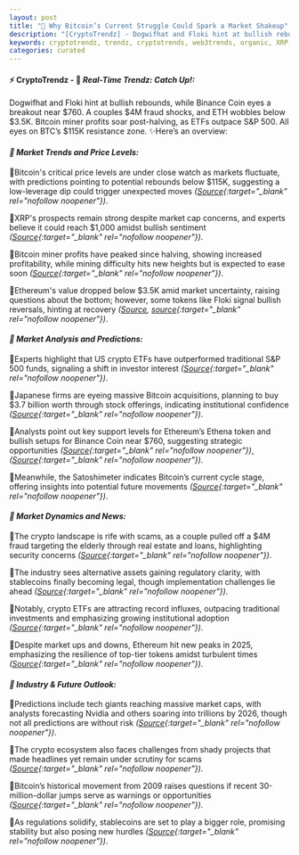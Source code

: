 ```yaml
---
layout: post
title: "🌌 Why Bitcoin’s Current Struggle Could Spark a Market Shakeup"
description: "[CryptoTrendz] - Dogwifhat and Floki hint at bullish rebounds, while Binance Coin eyes a breakout near $760. A couples $4M fraud shocks, and ETH wobbles below $3.5K. Bitcoin miner profits soar post-halving, as ETFs outpace S&P 500. All eyes on BTC’s $115K resistance zone."
keywords: cryptotrendz, trendz, cryptotrends, web3trends, organic, XRP, Miner, Ethereum, Market, BTC, mining, Crypto, Bitcoin
categories: curated
---
```


#### ⚡ CryptoTrendz - 📌 *Real-Time Trendz: Catch Up!:*

Dogwifhat and Floki hint at bullish rebounds, while Binance Coin eyes a breakout near $760. A couples $4M fraud shocks, and ETH wobbles below $3.5K. Bitcoin miner profits soar post-halving, as ETFs outpace S&P 500. All eyes on BTC’s $115K resistance zone. ✨Here’s an overview:


#### *🔖  Market Trends and Price Levels:*  

🔹Bitcoin's critical price levels are under close watch as markets fluctuate, with predictions pointing to potential rebounds below $115K, suggesting a low-leverage dip could trigger unexpected moves *([Source](https://s.avyag.com/vz8l){:target="_blank" rel="nofollow noopener"})*.  

🔹XRP's prospects remain strong despite market cap concerns, and experts believe it could reach $1,000 amidst bullish sentiment *([Source](https://s.avyag.com/3j5n){:target="_blank" rel="nofollow noopener"})*.  

🔹Bitcoin miner profits have peaked since halving, showing increased profitability, while mining difficulty hits new heights but is expected to ease soon *([Source](https://s.avyag.com/jsqa){:target="_blank" rel="nofollow noopener"})*.  

🔹Ethereum's value dropped below $3.5K amid market uncertainty, raising questions about the bottom; however, some tokens like Floki signal bullish reversals, hinting at recovery *([Source](https://s.avyag.com/86dr), [source](https://s.avyag.com/nvi1){:target="_blank" rel="nofollow noopener"})*.  

#### *🔖  Market Analysis and Predictions:*  

🔹Experts highlight that US crypto ETFs have outperformed traditional S&P 500 funds, signaling a shift in investor interest *([Source](https://s.avyag.com/00h9){:target="_blank" rel="nofollow noopener"})*.  

🔹Japanese firms are eyeing massive Bitcoin acquisitions, planning to buy $3.7 billion worth through stock offerings, indicating institutional confidence *([Source](https://s.avyag.com/ttp6){:target="_blank" rel="nofollow noopener"})*.  

🔹Analysts point out key support levels for Ethereum’s Ethena token and bullish setups for Binance Coin near $760, suggesting strategic opportunities *([Source](https://s.avyag.com/ngse){:target="_blank" rel="nofollow noopener"})*, *([Source](https://s.avyag.com/6zib){:target="_blank" rel="nofollow noopener"})*.  

🔹Meanwhile, the Satoshimeter indicates Bitcoin’s current cycle stage, offering insights into potential future movements *([Source](https://s.avyag.com/6bv2){:target="_blank" rel="nofollow noopener"})*.  

#### *🔖  Market Dynamics and News:*  

🔹The crypto landscape is rife with scams, as a couple pulled off a $4M fraud targeting the elderly through real estate and loans, highlighting security concerns *([Source](https://s.avyag.com/wlr8){:target="_blank" rel="nofollow noopener"})*.  

🔹The industry sees alternative assets gaining regulatory clarity, with stablecoins finally becoming legal, though implementation challenges lie ahead *([Source](https://s.avyag.com/lou5){:target="_blank" rel="nofollow noopener"})*.  

🔹Notably, crypto ETFs are attracting record influxes, outpacing traditional investments and emphasizing growing institutional adoption *([Source](https://s.avyag.com/00h9){:target="_blank" rel="nofollow noopener"})*.  

🔹Despite market ups and downs, Ethereum hit new peaks in 2025, emphasizing the resilience of top-tier tokens amidst turbulent times *([Source](https://s.avyag.com/cey2){:target="_blank" rel="nofollow noopener"})*.  

#### *🔖  Industry & Future Outlook:*  

🔹Predictions include tech giants reaching massive market caps, with analysts forecasting Nvidia and others soaring into trillions by 2026, though not all predictions are without risk *([Source](https://s.avyag.com/z8j9){:target="_blank" rel="nofollow noopener"})*.  

🔹The crypto ecosystem also faces challenges from shady projects that made headlines yet remain under scrutiny for scams *([Source](https://s.avyag.com/ccea){:target="_blank" rel="nofollow noopener"})*.  

🔹Bitcoin’s historical movement from 2009 raises questions if recent 30-million-dollar jumps serve as warnings or opportunities *([Source](https://s.avyag.com/7zkq){:target="_blank" rel="nofollow noopener"})*.  

🔹As regulations solidify, stablecoins are set to play a bigger role, promising stability but also posing new hurdles *([Source](https://s.avyag.com/lou5){:target="_blank" rel="nofollow noopener"})*.